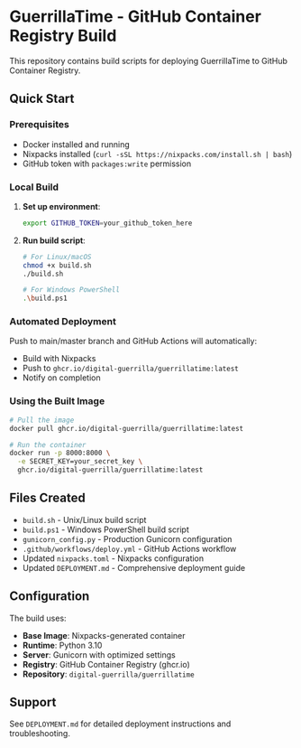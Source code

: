 # GuerrillaTime - GitHub Container Registry Build

This repository contains build scripts for deploying GuerrillaTime to GitHub Container Registry.

## Quick Start

### Prerequisites
- Docker installed and running
- Nixpacks installed (`curl -sSL https://nixpacks.com/install.sh | bash`)
- GitHub token with `packages:write` permission

### Local Build

1. **Set up environment**:
   ```bash
   export GITHUB_TOKEN=your_github_token_here
   ```

2. **Run build script**:
   ```bash
   # For Linux/macOS
   chmod +x build.sh
   ./build.sh
   
   # For Windows PowerShell
   .\build.ps1
   ```

### Automated Deployment

Push to main/master branch and GitHub Actions will automatically:
- Build with Nixpacks
- Push to `ghcr.io/digital-guerrilla/guerrillatime:latest`
- Notify on completion

### Using the Built Image

```bash
# Pull the image
docker pull ghcr.io/digital-guerrilla/guerrillatime:latest

# Run the container
docker run -p 8000:8000 \
  -e SECRET_KEY=your_secret_key \
  ghcr.io/digital-guerrilla/guerrillatime:latest
```

## Files Created

- `build.sh` - Unix/Linux build script
- `build.ps1` - Windows PowerShell build script  
- `gunicorn_config.py` - Production Gunicorn configuration
- `.github/workflows/deploy.yml` - GitHub Actions workflow
- Updated `nixpacks.toml` - Nixpacks configuration
- Updated `DEPLOYMENT.md` - Comprehensive deployment guide

## Configuration

The build uses:
- **Base Image**: Nixpacks-generated container
- **Runtime**: Python 3.10
- **Server**: Gunicorn with optimized settings
- **Registry**: GitHub Container Registry (ghcr.io)
- **Repository**: `digital-guerrilla/guerrillatime`

## Support

See `DEPLOYMENT.md` for detailed deployment instructions and troubleshooting.

